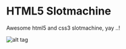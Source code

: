 # HTML5 Slotmachine

Awesome html5 and css3 slotmachine, yay ..!

![alt tag](https://raw.github.com/justindijkshoorn/HTML5-Slotmachine/master/slotmachine.gif)
